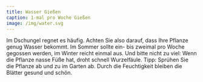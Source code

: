 ```yaml
---
title: Wasser Gießen
caption: 1-mal pro Woche Gießen
image: /img/water.svg
---
```



Im Dschungel regnet es h&auml;ufig. Achten Sie also darauf, dass Ihre Pflanze genug Wasser bekommt. Im Sommer sollte ein- bis zweimal pro Woche gegossen werden, im Winter reicht einmal aus. Und bitte nicht zu viel: Wenn die Pflanze nasse F&uuml;&szlig;e hat, droht schnell Wurzelf&auml;ule. Tipp: Spr&uuml;hen Sie die Pflanze ab und zu im Garten ab. Durch die Feuchtigkeit bleiben die Bl&auml;tter gesund und sch&ouml;n.